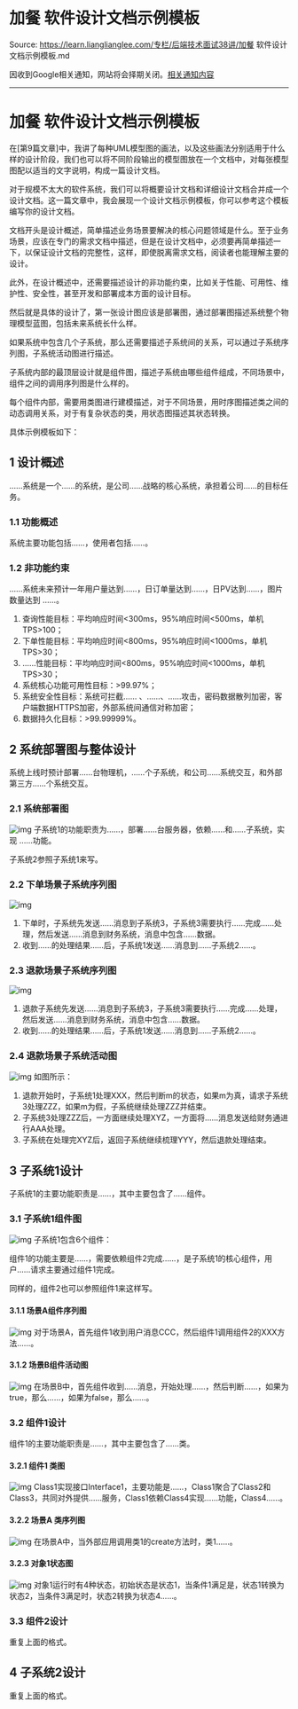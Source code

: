 # 加餐 软件设计文档示例模板 

Source: https://learn.lianglianglee.com/专栏/后端技术面试38讲/加餐 软件设计文档示例模板.md

因收到Google相关通知，网站将会择期关闭。[相关通知内容](https://lumendatabase.org/notices/44265620)

---

# 加餐 软件设计文档示例模板

在[第9篇文章]中，我讲了每种UML模型图的画法，以及这些画法分别适用于什么样的设计阶段，我们也可以将不同阶段输出的模型图放在一个文档中，对每张模型图配以适当的文字说明，构成一篇设计文档。

对于规模不太大的软件系统，我们可以将概要设计文档和详细设计文档合并成一个设计文档。这一篇文章中，我会展现一个设计文档示例模板，你可以参考这个模板编写你的设计文档。

文档开头是设计概述，简单描述业务场景要解决的核心问题领域是什么。至于业务场景，应该在专门的需求文档中描述，但是在设计文档中，必须要再简单描述一下，以保证设计文档的完整性，这样，即使脱离需求文档，阅读者也能理解主要的设计。

此外，在设计概述中，还需要描述设计的非功能约束，比如关于性能、可用性、维护性、安全性，甚至开发和部署成本方面的设计目标。

然后就是具体的设计了，第一张设计图应该是部署图，通过部署图描述系统整个物理模型蓝图，包括未来系统长什么样。

如果系统中包含几个子系统，那么还需要描述子系统间的关系，可以通过子系统序列图，子系统活动图进行描述。

子系统内部的最顶层设计就是组件图，描述子系统由哪些组件组成，不同场景中，组件之间的调用序列图是什么样的。

每个组件内部，需要用类图进行建模描述，对于不同场景，用时序图描述类之间的动态调用关系，对于有复杂状态的类，用状态图描述其状态转换。

具体示例模板如下：

## 1 设计概述

……系统是一个……的系统，是公司……战略的核心系统，承担着公司……的目标任务。

### 1.1 功能概述

系统主要功能包括……，使用者包括……。

### 1.2 非功能约束

……系统未来预计一年用户量达到……，日订单量达到……，日PV达到……，图片数量达到 ……。

1. 查询性能目标：平均响应时间<300ms，95%响应时间<500ms，单机TPS>100；
2. 下单性能目标：平均响应时间<800ms，95%响应时间<1000ms，单机TPS>30；
3. ……性能目标：平均响应时间<800ms，95%响应时间<1000ms，单机TPS>30；
4. 系统核心功能可用性目标：>99.97%；
5. 系统安全性目标：系统可拦截…… 、……、……攻击，密码数据散列加密，客户端数据HTTPS加密，外部系统间通信对称加密；
6. 数据持久化目标：>99.99999%。

## 2 系统部署图与整体设计

系统上线时预计部署……台物理机，……个子系统，和公司……系统交互，和外部第三方……个系统交互。

### 2.1 系统部署图

![img](assets/4bb2e603dc9ed6ab9700f29fa5cbb5cb.png)
子系统1的功能职责为……，部署……台服务器，依赖……和……子系统，实现 ……功能。

子系统2参照子系统1来写。

### 2.2 下单场景子系统序列图

![img](assets/4022d74c2923e8bf5adc013788e05fac.png)

1. 下单时，子系统先发送……消息到子系统3，子系统3需要执行……完成……处理，然后发送……消息到财务系统，消息中包含……数据。
2. 收到……的处理结果……后，子系统1发送……消息到……子系统2……。

### 2.3 退款场景子系统序列图

![img](assets/4022d74c2923e8bf5adc013788e05fac.png)

1. 退款子系统先发送……消息到子系统3，子系统3需要执行……完成……处理，然后发送……消息到财务系统，消息中包含……数据。
2. 收到……的处理结果……后，子系统1发送……消息到……子系统2……。

### 2.4 退款场景子系统活动图

![img](assets/375ef48e2f806f42460b1beba71d2ae1.png)
如图所示：

1. 退款开始时，子系统1处理XXX，然后判断m的状态，如果m为真，请求子系统3处理ZZZ，如果m为假，子系统继续处理ZZZ并结束。
2. 子系统3处理ZZZ后，一方面继续处理XYZ，一方面将……消息发送给财务通进行AAA处理。
3. 子系统在处理完XYZ后，返回子系统继续梳理YYY，然后退款处理结束。

## 3 子系统1设计

子系统1的主要功能职责是……，其中主要包含了……组件。

### 3.1 子系统1组件图

![img](assets/53440aeb1890d9de2234e7392b7fbc51.png)
子系统1包含6个组件：

组件1的功能主要是……，需要依赖组件2完成……，是子系统1的核心组件，用户……请求主要通过组件1完成。

同样的，组件2也可以参照组件1来这样写。

#### 3.1.1 场景A组件序列图

![img](assets/15b121ced550eca4913773fc14dcaf89.png)
对于场景A，首先组件1收到用户消息CCC，然后组件1调用组件2的XXX方法……。

#### 3.1.2 场景B组件活动图

![img](assets/c37566e9d6709b5aa75d9fdb7c1a4513.png)
在场景B中，首先组件收到……消息，开始处理……，然后判断……，如果为true，那么……，如果为false，那么……。

### 3.2 组件1设计

组件1的主要功能职责是……，其中主要包含了……类。

#### 3.2.1 组件1 类图

![img](assets/e299191932e2f306dceed924b2915b4d.png)
Class1实现接口Interface1，主要功能是……，Class1聚合了Class2和Class3，共同对外提供……服务，Class1依赖Class4实现……功能，Class4……。

#### 3.2.2 场景A 类序列图

![img](assets/6b7c8d72357d1d7a26159a78378ed602.png)
在场景A中，当外部应用调用类1的create方法时，类1……。

#### 3.2.3 对象1状态图

![img](assets/bc2c158c13cfb129fba57f1b60aadc2e.png)
对象1运行时有4种状态，初始状态是状态1，当条件1满足是，状态1转换为状态2，当条件3满足时，状态2转换为状态4……。

### 3.3 组件2设计

重复上面的格式。

## 4 子系统2设计

重复上面的格式。